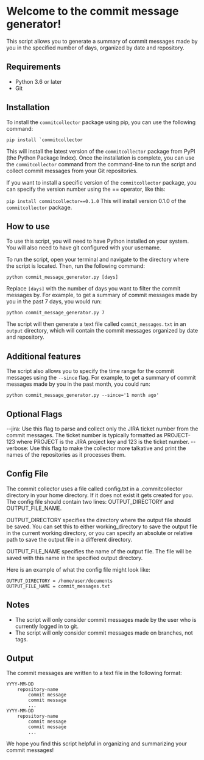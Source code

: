 # Welcome to the commit message generator!

This script allows you to generate a summary of commit messages made by you in the specified number of days, organized by date and repository.

## Requirements

- Python 3.6 or later
- Git

## Installation
To install the `commitcollector` package using pip, you can use the following command:

```pip install `commitcollector```   

This will install the latest version of the `commitcollector` package from PyPI (the Python Package Index). Once the installation is complete, you can use the `commitcollector` command from the command-line to run the script and collect commit messages from your Git repositories.

If you want to install a specific version of the `commitcollector` package, you can specify the version number using the == operator, like this:

```pip install commitcollector==0.1.0```
This will install version 0.1.0 of the `commitcollector` package.

## How to use

To use this script, you will need to have Python installed on your system. You will also need to have git configured with your username.

To run the script, open your terminal and navigate to the directory where the script is located. Then, run the following command:

```python commit_message_generator.py [days]```


Replace `[days]` with the number of days you want to filter the commit messages by. For example, to get a summary of commit messages made by you in the past 7 days, you would run:

```python commit_message_generator.py 7```


The script will then generate a text file called `commit_messages.txt` in an `output` directory, which will contain the commit messages organized by date and repository.

## Additional features

The script also allows you to specify the time range for the commit messages using the `--since` flag. For example, to get a summary of commit messages made by you in the past month, you could run:

```python commit_message_generator.py --since='1 month ago'```

## Optional Flags
--jira: Use this flag to parse and collect only the JIRA ticket number from the commit messages. The ticket number is typically formatted as PROJECT-123 where PROJECT is the JIRA project key and 123 is the ticket number.
--verbose: Use this flag to make the collector more talkative and print the names of the repositories as it processes them.

## Config File
The commit collector uses a file called config.txt in a .commitcollector directory in your home directory. If it does not exist it gets created for you. The config file should contain two lines: OUTPUT_DIRECTORY and OUTPUT_FILE_NAME.

OUTPUT_DIRECTORY specifies the directory where the output file should be saved. You can set this to either working_directory to save the output file in the current working directory, or you can specify an absolute or relative path to save the output file in a different directory.

OUTPUT_FILE_NAME specifies the name of the output file. The file will be saved with this name in the specified output directory.

Here is an example of what the config file might look like:

```
OUTPUT_DIRECTORY = /home/user/documents
OUTPUT_FILE_NAME = commit_messages.txt
```

## Notes

- The script will only consider commit messages made by the user who is currently logged in to git.
- The script will only consider commit messages made on branches, not tags.

## Output
The commit messages are written to a text file in the following format:
```
YYYY-MM-DD
    repository-name
        commit message
        commit message
        ...
YYYY-MM-DD
    repository-name
        commit message
        commit message
        ...
```

We hope you find this script helpful in organizing and summarizing your commit messages!
